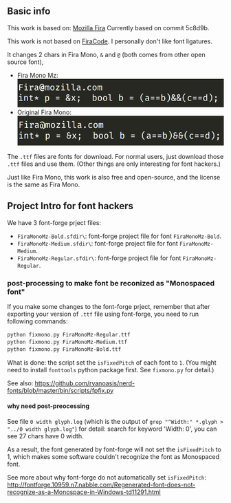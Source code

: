 

## Basic info
This work is based on: [Mozilla Fira](http://mozilla.github.io/Fira/)
Currently based on commit 5c8d9b.

This work is not based on [FiraCode](https://github.com/tonsky/FiraCode). 
I personally don't like font ligatures.

It changes 2 chars in Fira Mono, `&` and `@` (both comes from other open source font),
+ Fira Mono Mz: 
![Image Fira Mono Mz](./FiraMonoMz.PNG)
+ Original Fira Mono:
![Image Fira Mono](./FiraMono.PNG)

The `.ttf` files are fonts for download.
For normal users, just download those `.ttf` files and use them.
(Other things are only interesting for font hackers.)

Just like Fira Mono, this work is also free and open-source, 
and the license is the same as Fira Mono.


## Project Intro for font hackers
We have 3 font-forge prject files:
+ `FiraMonoMz-Bold.sfdir\`: font-forge project file for font `FiraMonoMz-Bold`.
+ `FiraMonoMz-Medium.sfdir\`: font-forge project file for font `FiraMonoMz-Medium`.
+ `FiraMonoMz-Regular.sfdir\`: font-forge project file for font `FiraMonoMz-Regular`.

### post-processing to make font be reconized as "Monospaced font"
If you make some changes to the font-forge prject, 
remember that after exporting your version of `.ttf` file using font-forge, 
you need to run following commands:
```sh
python fixmono.py FiraMonoMz-Regular.ttf
python fixmono.py FiraMonoMz-Medium.ttf
python fixmono.py FiraMonoMz-Bold.ttf
```
What is done: the script set the `isFixedPitch` of each font to `1`.
(You might need to install `fonttools` python package first. See `fixmono.py` for detail.)

See also: https://github.com/ryanoasis/nerd-fonts/blob/master/bin/scripts/fpfix.py

#### why need post-preocessing
See file `0 width glyph.log` (which is the output of 
`grep "^Width:" *.glyph > "../0 width glyph.log"`) for detail:
search for keyword 'Width: 0', you can see 27 chars have 0 width.

As a result, the font generated by font-forge will not set the `isFixedPitch` to 1, 
which makes some software couldn't recognize the font as Monospaced font.

See more about why font-forge do not automatically set `isFixedPitch`: http://fontforge.10959.n7.nabble.com/Regenerated-font-does-not-recognize-as-a-Monospace-in-Windows-td11291.html







